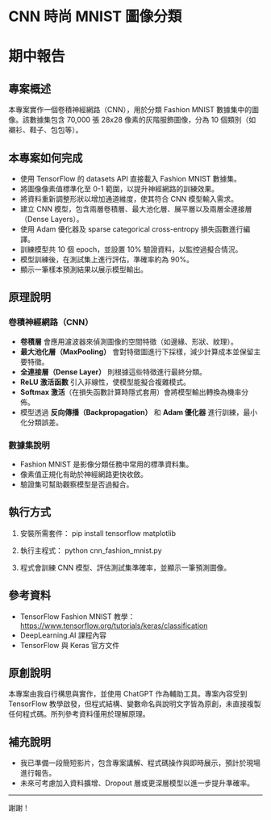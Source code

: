 # CNN 時尚 MNIST 圖像分類
# 期中報告

## 專案概述

本專案實作一個卷積神經網路（CNN），用於分類 Fashion MNIST 數據集中的圖像。該數據集包含 70,000 張 28x28 像素的灰階服飾圖像，分為 10 個類別（如襯衫、鞋子、包包等）。

## 本專案如何完成

- 使用 TensorFlow 的 datasets API 直接載入 Fashion MNIST 數據集。
- 將圖像像素值標準化至 0-1 範圍，以提升神經網路的訓練效果。
- 將資料重新調整形狀以增加通道維度，使其符合 CNN 模型輸入需求。
- 建立 CNN 模型，包含兩層卷積層、最大池化層、展平層以及兩層全連接層（Dense Layers）。
- 使用 Adam 優化器及 sparse categorical cross-entropy 損失函數進行編譯。
- 訓練模型共 10 個 epoch，並設置 10% 驗證資料，以監控過擬合情況。
- 模型訓練後，在測試集上進行評估，準確率約為 90%。
- 顯示一筆樣本預測結果以展示模型輸出。

## 原理說明

### 卷積神經網路（CNN）

- **卷積層** 會應用濾波器來偵測圖像的空間特徵（如邊緣、形狀、紋理）。
- **最大池化層（MaxPooling）** 會對特徵圖進行下採樣，減少計算成本並保留主要特徵。
- **全連接層（Dense Layer）** 則根據這些特徵進行最終分類。
- **ReLU 激活函數** 引入非線性，使模型能擬合複雜模式。
- **Softmax 激活**（在損失函數計算時隱式套用）會將模型輸出轉換為機率分佈。
- 模型透過 **反向傳播（Backpropagation）** 和 **Adam 優化器** 進行訓練，最小化分類誤差。

### 數據集說明

- Fashion MNIST 是影像分類任務中常用的標準資料集。
- 像素值正規化有助於神經網路更快收斂。
- 驗證集可幫助觀察模型是否過擬合。

## 執行方式

1. 安裝所需套件：
pip install tensorflow matplotlib

2. 執行主程式：
python cnn_fashion_mnist.py
3. 程式會訓練 CNN 模型、評估測試集準確率，並顯示一筆預測圖像。

## 參考資料

- TensorFlow Fashion MNIST 教學：https://www.tensorflow.org/tutorials/keras/classification  
- DeepLearning.AI 課程內容  
- TensorFlow 與 Keras 官方文件  

## 原創說明

本專案由我自行構思與實作，並使用 ChatGPT 作為輔助工具。專案內容受到 TensorFlow 教學啟發，但程式結構、變數命名與說明文字皆為原創，未直接複製任何程式碼。所列參考資料僅用於理解原理。

## 補充說明

- 我已準備一段簡短影片，包含專案講解、程式碼操作與即時展示，預計於現場進行報告。
- 未來可考慮加入資料擴增、Dropout 層或更深層模型以進一步提升準確率。

---

謝謝！
